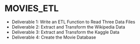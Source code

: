 # MOVIES_ETL

- Deliverable 1: Write an ETL Function to Read Three Data Files
- Deliverable 2: Extract and Transform the Wikipedia Data
- Deliverable 3: Extract and Transform the Kaggle Data
- Deliverable 4: Create the Movie Database

